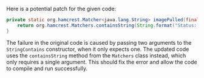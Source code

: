 Here is a potential patch for the given code:
```java
private static org.hamcrest.Matcher<java.lang.String> imagePulled(final java.lang.String image) {
    return org.hamcrest.Matchers.containsString(String.format("Status: Downloaded newer image for %s", image));
}
```
The failure in the original code is caused by passing two arguments to the `StringContains` constructor, when it only expects one. The updated code uses the `containsString` method from the `Matchers` class instead, which only requires a single argument. This should fix the error and allow the code to compile and run successfully.